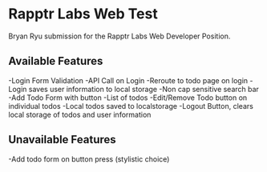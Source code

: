 # Rapptr Labs Web Test 

Bryan Ryu submission for the Rapptr Labs Web Developer Position. 

## Available Features
-Login Form Validation
-API Call on Login
-Reroute to todo page on login
-Login saves user information to local storage
-Non cap sensitive search bar
-Add Todo Form with button
-List of todos
-Edit/Remove Todo button on individual todos
-Local todos saved to localstorage
-Logout Button, clears local storage of todos and user information

## Unavailable Features 
-Add todo form on button press (stylistic choice)

